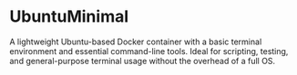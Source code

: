 # UbuntuMinimal
A lightweight Ubuntu-based Docker container with a basic terminal environment and essential command-line tools. Ideal for scripting, testing, and general-purpose terminal usage without the overhead of a full OS.
